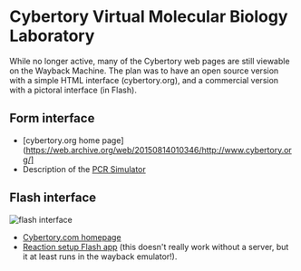 # Cybertory Virtual Molecular Biology Laboratory

While no longer active, many of the Cybertory web pages are still viewable on the Wayback Machine. The plan was to have an open source version with a simple HTML interface (cybertory.org), and a commercial version with a pictoral interface (in Flash).

## Form interface

* [cybertory.org home page](https://web.archive.org/web/20150814010346/http://www.cybertory.org/]
* Description of the [PCR Simulator](https://web.archive.org/web/20150814010346/http://www.cybertory.org/simulators/pcr/index.html)

## Flash interface

![flash interface](flashinterface.jpg)
* [Cybertory.com homepage](https://web.archive.org/web/20080911131451/http://www.cybertory.com/)
* [Reaction setup Flash app](https://web.archive.org/web/20081220111719/http://cybertory.com/cgi-bin/lab.cgi?place=rxnSetup) (this doesn't really work without a server, but it at least runs in the wayback emulator!).

